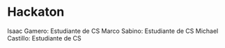 # Hackaton

Isaac Gamero: Estudiante de CS
Marco Sabino: Estudiante de CS 
Michael Castillo: Estudiante de CS

